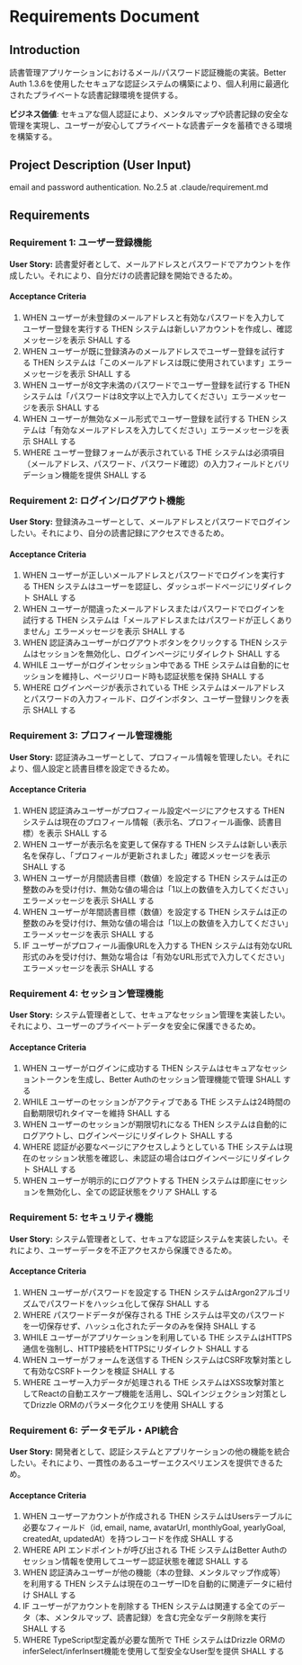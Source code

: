 # Requirements Document

## Introduction

読書管理アプリケーションにおけるメール/パスワード認証機能の実装。Better Auth 1.3.6を使用したセキュアな認証システムの構築により、個人利用に最適化されたプライベートな読書記録環境を提供する。

**ビジネス価値**: セキュアな個人認証により、メンタルマップや読書記録の安全な管理を実現し、ユーザーが安心してプライベートな読書データを蓄積できる環境を構築する。

## Project Description (User Input)
email and password authentication. No.2.5 at .claude/requirement.md

## Requirements

### Requirement 1: ユーザー登録機能
**User Story:** 読書愛好者として、メールアドレスとパスワードでアカウントを作成したい。それにより、自分だけの読書記録を開始できるため。

#### Acceptance Criteria

1. WHEN ユーザーが未登録のメールアドレスと有効なパスワードを入力してユーザー登録を実行する THEN システムは新しいアカウントを作成し、確認メッセージを表示 SHALL する
2. WHEN ユーザーが既に登録済みのメールアドレスでユーザー登録を試行する THEN システムは「このメールアドレスは既に使用されています」エラーメッセージを表示 SHALL する  
3. WHEN ユーザーが8文字未満のパスワードでユーザー登録を試行する THEN システムは「パスワードは8文字以上で入力してください」エラーメッセージを表示 SHALL する
4. WHEN ユーザーが無効なメール形式でユーザー登録を試行する THEN システムは「有効なメールアドレスを入力してください」エラーメッセージを表示 SHALL する
5. WHERE ユーザー登録フォームが表示されている THE システムは必須項目（メールアドレス、パスワード、パスワード確認）の入力フィールドとバリデーション機能を提供 SHALL する

### Requirement 2: ログイン/ログアウト機能
**User Story:** 登録済みユーザーとして、メールアドレスとパスワードでログインしたい。それにより、自分の読書記録にアクセスできるため。

#### Acceptance Criteria

1. WHEN ユーザーが正しいメールアドレスとパスワードでログインを実行する THEN システムはユーザーを認証し、ダッシュボードページにリダイレクト SHALL する
2. WHEN ユーザーが間違ったメールアドレスまたはパスワードでログインを試行する THEN システムは「メールアドレスまたはパスワードが正しくありません」エラーメッセージを表示 SHALL する
3. WHEN 認証済みユーザーがログアウトボタンをクリックする THEN システムはセッションを無効化し、ログインページにリダイレクト SHALL する
4. WHILE ユーザーがログインセッション中である THE システムは自動的にセッションを維持し、ページリロード時も認証状態を保持 SHALL する
5. WHERE ログインページが表示されている THE システムはメールアドレスとパスワードの入力フィールド、ログインボタン、ユーザー登録リンクを表示 SHALL する

### Requirement 3: プロフィール管理機能  
**User Story:** 認証済みユーザーとして、プロフィール情報を管理したい。それにより、個人設定と読書目標を設定できるため。

#### Acceptance Criteria

1. WHEN 認証済みユーザーがプロフィール設定ページにアクセスする THEN システムは現在のプロフィール情報（表示名、プロフィール画像、読書目標）を表示 SHALL する
2. WHEN ユーザーが表示名を変更して保存する THEN システムは新しい表示名を保存し、「プロフィールが更新されました」確認メッセージを表示 SHALL する
3. WHEN ユーザーが月間読書目標（数値）を設定する THEN システムは正の整数のみを受け付け、無効な値の場合は「1以上の数値を入力してください」エラーメッセージを表示 SHALL する
4. WHEN ユーザーが年間読書目標（数値）を設定する THEN システムは正の整数のみを受け付け、無効な値の場合は「1以上の数値を入力してください」エラーメッセージを表示 SHALL する
5. IF ユーザーがプロフィール画像URLを入力する THEN システムは有効なURL形式のみを受け付け、無効な場合は「有効なURL形式で入力してください」エラーメッセージを表示 SHALL する

### Requirement 4: セッション管理機能
**User Story:** システム管理者として、セキュアなセッション管理を実装したい。それにより、ユーザーのプライベートデータを安全に保護できるため。

#### Acceptance Criteria

1. WHEN ユーザーがログインに成功する THEN システムはセキュアなセッショントークンを生成し、Better Authのセッション管理機能で管理 SHALL する
2. WHILE ユーザーのセッションがアクティブである THE システムは24時間の自動期限切れタイマーを維持 SHALL する
3. WHEN ユーザーのセッションが期限切れになる THEN システムは自動的にログアウトし、ログインページにリダイレクト SHALL する
4. WHERE 認証が必要なページにアクセスしようとしている THE システムは現在のセッション状態を確認し、未認証の場合はログインページにリダイレクト SHALL する
5. WHEN ユーザーが明示的にログアウトする THEN システムは即座にセッションを無効化し、全ての認証状態をクリア SHALL する

### Requirement 5: セキュリティ機能
**User Story:** システム管理者として、セキュアな認証システムを実装したい。それにより、ユーザーデータを不正アクセスから保護できるため。

#### Acceptance Criteria

1. WHEN ユーザーがパスワードを設定する THEN システムはArgon2アルゴリズムでパスワードをハッシュ化して保存 SHALL する
2. WHERE パスワードデータが保存される THE システムは平文のパスワードを一切保存せず、ハッシュ化されたデータのみを保持 SHALL する
3. WHILE ユーザーがアプリケーションを利用している THE システムはHTTPS通信を強制し、HTTP接続をHTTPSにリダイレクト SHALL する
4. WHEN ユーザーがフォームを送信する THEN システムはCSRF攻撃対策として有効なCSRFトークンを検証 SHALL する
5. WHERE ユーザー入力データが処理される THE システムはXSS攻撃対策としてReactの自動エスケープ機能を活用し、SQLインジェクション対策としてDrizzle ORMのパラメータ化クエリを使用 SHALL する

### Requirement 6: データモデル・API統合
**User Story:** 開発者として、認証システムとアプリケーションの他の機能を統合したい。それにより、一貫性のあるユーザーエクスペリエンスを提供できるため。

#### Acceptance Criteria

1. WHEN ユーザーアカウントが作成される THEN システムはUsersテーブルに必要なフィールド（id, email, name, avatarUrl, monthlyGoal, yearlyGoal, createdAt, updatedAt）を持つレコードを作成 SHALL する
2. WHERE API エンドポイントが呼び出される THE システムはBetter Authのセッション情報を使用してユーザー認証状態を確認 SHALL する  
3. WHEN 認証済みユーザーが他の機能（本の登録、メンタルマップ作成等）を利用する THEN システムは現在のユーザーIDを自動的に関連データに紐付け SHALL する
4. IF ユーザーがアカウントを削除する THEN システムは関連する全てのデータ（本、メンタルマップ、読書記録）を含む完全なデータ削除を実行 SHALL する
5. WHERE TypeScript型定義が必要な箇所で THE システムはDrizzle ORMのinferSelect/inferInsert機能を使用して型安全なUser型を提供 SHALL する